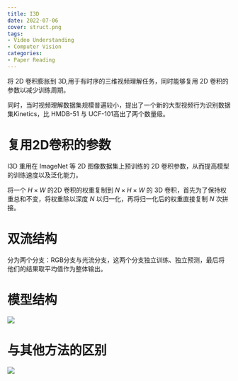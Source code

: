 ```yaml
---
title: I3D
date: 2022-07-06
cover: struct.png
tags:
- Video Understanding
- Computer Vision
categories:
- Paper Reading
---
```

将 2D 卷积膨胀到 3D,用于有时序的三维视频理解任务，同时能够复用 2D 卷积的参数以减少训练周期。

同时，当时视频理解数据集规模普遍较小，提出了一个新的大型视频行为识别数据集Kinetics，比 HMDB-51 与 UCF-101高出了两个数量级。

# 复用2D卷积的参数
I3D 重用在 ImageNet 等 2D 图像数据集上预训练的 2D 卷积参数，从而提高模型的训练速度以及泛化能力。

将一个 $H \times W$ 的2D 卷积的权重复制到 $N \times H \times W$ 的 3D 卷积，首先为了保持权重总和不变，将权重除以深度 $N$ 以归一化，再将归一化后的权重直接复制 $N$ 次拼接。


# 双流结构
分为两个分支：RGB分支与光流分支，这两个分支独立训练、独立预测，最后将他们的结果取平均值作为整体输出。

# 模型结构
![](struct.png)

# 与其他方法的区别
![](difference.png)
